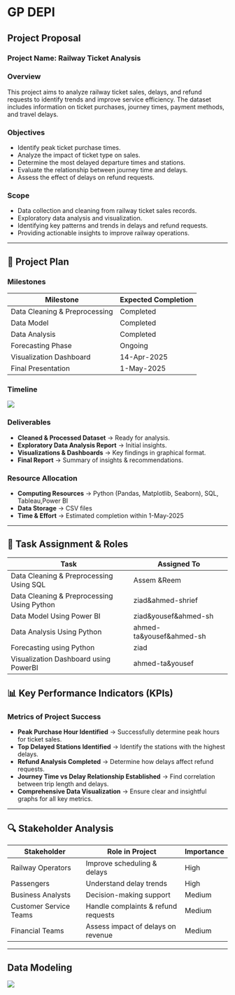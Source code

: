
# GP DEPI
## Project Proposal
### Project Name: **Railway Ticket Analysis**
### Overview
This project aims to analyze railway ticket sales, delays, and refund requests to identify trends and improve service efficiency. The dataset includes information on ticket purchases, journey times, payment methods, and travel delays.

### Objectives
- Identify peak ticket purchase times.
- Analyze the impact of ticket type on sales.
- Determine the most delayed departure times and stations.
- Evaluate the relationship between journey time and delays.
- Assess the effect of delays on refund requests.

### Scope
- Data collection and cleaning from railway ticket sales records.
- Exploratory data analysis and visualization.
- Identifying key patterns and trends in delays and refund requests.
- Providing actionable insights to improve railway operations.

---

## 📅 Project Plan
### Milestones

| Milestone                     |Expected Completion|
|-------------------------------|------------------ |
| Data Cleaning & Preprocessing | Completed         |
| Data Model                    | Completed         |
| Data Analysis                 | Completed         |
| Forecasting Phase             | Ongoing           |
| Visualization Dashboard       | 14-Apr-2025       |
| Final Presentation            | 1-May-2025        |

### Timeline

<div>
  <img src="https://github.com/user-attachments/assets/b22d78e2-fd0c-45da-8d69-5333055fe4c9">
</div>

### Deliverables
- **Cleaned & Processed Dataset** → Ready for analysis.
- **Exploratory Data Analysis Report** → Initial insights.
- **Visualizations & Dashboards** → Key findings in graphical format.
- **Final Report** → Summary of insights & recommendations.

### Resource Allocation
- **Computing Resources** → Python (Pandas, Matplotlib, Seaborn), SQL, Tableau,Power BI
- **Data Storage** → CSV files
- **Time & Effort** → Estimated completion within 1-May-2025

---

## 📝 Task Assignment & Roles
| Task                                       | Assigned To            | 
|--------------------------------------------|------------------------|
| Data Cleaning & Preprocessing Using SQL    | Assem &Reem            |
| Data Cleaning & Preprocessing Using Python |ziad&ahmed-shrief       | 
| Data Model Using Power BI                  | ziad&yousef&ahmed-sh   | 
| Data Analysis Using Python                 |ahmed-ta&yousef&ahmed-sh|
| Forecasting using Python                   |ziad                    |
| Visualization Dashboard using PowerBI      | ahmed-ta&yousef        |

## 📊 Key Performance Indicators (KPIs)
### Metrics of Project Success
- **Peak Purchase Hour Identified** → Successfully determine peak hours for ticket sales.
- **Top Delayed Stations Identified** → Identify the stations with the highest delays.
- **Refund Analysis Completed** → Determine how delays affect refund requests.
- **Journey Time vs Delay Relationship Established** → Find correlation between trip length and delays.
- **Comprehensive Data Visualization** → Ensure clear and insightful graphs for all key metrics.

---

## 🔍 Stakeholder Analysis
| Stakeholder           | Role in Project                        | Importance |
|-----------------------|----------------------------------------|------------|
| Railway Operators     | Improve scheduling & delays            | High       |
| Passengers            | Understand delay trends                | High       |
| Business Analysts     | Decision-making support                | Medium     |
| Customer Service Teams| Handle complaints & refund requests    | Medium     |
| Financial Teams       | Assess impact of delays on revenue     | Medium     |
---

## Data Modeling
<div>
  <img src="https://github.com/user-attachments/assets/f69ac981-c31f-47c0-b273-3f96326ae554">
</div>
